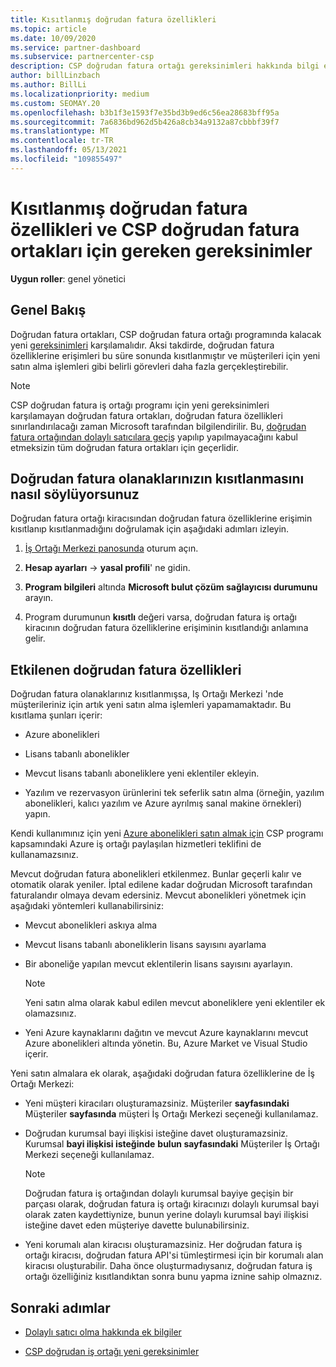 ```yaml
---
title: Kısıtlanmış doğrudan fatura özellikleri
ms.topic: article
ms.date: 10/09/2020
ms.service: partner-dashboard
ms.subservice: partnercenter-csp
description: CSP doğrudan fatura ortağı gereksinimleri hakkında bilgi edinin ve yeteneklerin kısıtlanmasını önlemek için ne yapmanız gerektiğini öğrenin. Olanaklarınızın kısıtlanıp kısıtlanmayacağını öğrenin.
author: billLinzbach
ms.author: BillLi
ms.localizationpriority: medium
ms.custom: SEOMAY.20
ms.openlocfilehash: b3b1f3e1593f7e35bd3b9ed6c56ea28683bff95a
ms.sourcegitcommit: 7a6836bd962d5b426a8cb34a9132a87cbbbf39f7
ms.translationtype: MT
ms.contentlocale: tr-TR
ms.lasthandoff: 05/13/2021
ms.locfileid: "109855497"
---
```

# <a name="restricted-direct-bill-capabilities-and-the-requirements-needed-for-csp-direct-bill-partners"></a>Kısıtlanmış doğrudan fatura özellikleri ve CSP doğrudan fatura ortakları için gereken gereksinimler

**Uygun roller**: genel yönetici

## <a name="overview"></a>Genel Bakış

Doğrudan fatura ortakları, CSP doğrudan fatura ortağı programında kalacak yeni [gereksinimleri](direct-partner-new-requirements.md) karşılamalıdır. Aksi takdirde, doğrudan fatura özelliklerine erişimleri bu süre sonunda kısıtlanmıştır ve müşterileri için yeni satın alma işlemleri gibi belirli görevleri daha fazla gerçekleştirebilir.

> [!Note]
> CSP doğrudan fatura iş ortağı programı için yeni gereksinimleri karşılamayan doğrudan fatura ortakları, doğrudan fatura özellikleri sınırlandırılacağı zaman Microsoft tarafından bilgilendirilir. Bu, [doğrudan fatura ortağından dolaylı satıcılara geçiş](transition-direct-to-indirect.md) yapılıp yapılmayacağını kabul etmeksizin tüm doğrudan fatura ortakları için geçerlidir.  

## <a name="how-to-tell-if-your-direct-bill-capabilities-has-been-restricted"></a>Doğrudan fatura olanaklarınızın kısıtlanmasını nasıl söylüyorsunuz

Doğrudan fatura ortağı kiracısından doğrudan fatura özelliklerine erişimin kısıtlanıp kısıtlanmadığını doğrulamak için aşağıdaki adımları izleyin.

1. [İş Ortağı Merkezi panosunda](https://partner.microsoft.com/dashboard) oturum açın.

2. **Hesap ayarları**  ->  **yasal profili**' ne gidin.

3. **Program bilgileri** altında **Microsoft bulut çözüm sağlayıcısı durumunu** arayın.

4. Program durumunun **kısıtlı** değeri varsa, doğrudan fatura iş ortağı kiracının doğrudan fatura özelliklerine erişiminin kısıtlandığı anlamına gelir.

## <a name="affected-direct-bill-capabilities"></a>Etkilenen doğrudan fatura özellikleri

Doğrudan fatura olanaklarınız kısıtlanmışsa, Iş Ortağı Merkezi 'nde müşterileriniz için artık yeni satın alma işlemleri yapamamaktadır. Bu kısıtlama şunları içerir:

- Azure abonelikleri

- Lisans tabanlı abonelikler

- Mevcut lisans tabanlı aboneliklere yeni eklentiler ekleyin.

- Yazılım ve rezervasyon ürünlerini tek seferlik satın alma (örneğin, yazılım abonelikleri, kalıcı yazılım ve Azure ayrılmış sanal makine örnekleri) yapın.

Kendi kullanımınız için yeni [Azure abonelikleri satın almak için](shared-services.md) CSP programı kapsamındaki Azure iş ortağı paylaşılan hizmetleri teklifini de kullanamazsınız.

Mevcut doğrudan fatura abonelikleri etkilenmez. Bunlar geçerli kalır ve otomatik olarak yeniler. İptal edilene kadar doğrudan Microsoft tarafından faturalandır olmaya devam edersiniz. Mevcut abonelikleri yönetmek için aşağıdaki yöntemleri kullanabilirsiniz:

- Mevcut abonelikleri askıya alma

- Mevcut lisans tabanlı aboneliklerin lisans sayısını ayarlama

- Bir aboneliğe yapılan mevcut eklentilerin lisans sayısını ayarlayın. 

    >[!Note]
    >Yeni satın alma olarak kabul edilen mevcut aboneliklere yeni eklentiler ek olamazsınız.

- Yeni Azure kaynaklarını dağıtın ve mevcut Azure kaynaklarını mevcut Azure abonelikleri altında yönetin. Bu, Azure Market ve Visual Studio içerir.

Yeni satın almalara ek olarak, aşağıdaki doğrudan fatura özelliklerine de İş Ortağı Merkezi:

- Yeni müşteri kiracıları oluşturamazsiniz. Müşteriler **sayfasındaki** Müşteriler **sayfasında** müşteri İş Ortağı Merkezi seçeneği kullanılamaz.

- Doğrudan kurumsal bayi ilişkisi isteğine davet oluşturamazsiniz. Kurumsal **bayi ilişkisi isteğinde** **bulun sayfasındaki** Müşteriler İş Ortağı Merkezi seçeneği kullanılamaz.

    >[!NOTE]
    >Doğrudan fatura iş ortağından dolaylı kurumsal bayiye geçişin bir parçası olarak, doğrudan fatura iş ortağı kiracınızı dolaylı kurumsal bayi olarak zaten kaydettiynize, bunun yerine dolaylı kurumsal bayi ilişkisi isteğine davet eden müşteriye davette bulunabilirsiniz.

- Yeni korumalı alan kiracısı oluşturamazsiniz. Her doğrudan fatura iş ortağı kiracısı, doğrudan fatura API'si tümleştirmesi için bir korumalı alan kiracısı oluşturabilir. Daha önce oluşturmadıysanız, doğrudan fatura iş ortağı özelliğiniz kısıtlandıktan sonra bunu yapma iznine sahip olmaznız.  

## <a name="next-steps"></a>Sonraki adımlar

- [Dolaylı satıcı olma hakkında ek bilgiler](https://assetsprod.microsoft.com/csp-directbill-to-indirect-transition.pdf)

- [CSP doğrudan iş ortağı yeni gereksinimler](direct-partner-new-requirements.md)
